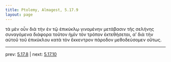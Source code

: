 ```yaml
---
title: Ptolemy, Almagest, 5.17.9
layout: page
---
```


τὰ μὲν οὖν διὰ τὴν ἐν τῷ ἐπικύκλῳ γινομένην μετάβασιν τῆς σελήνης συναγόμενα διάφορα τοῦτον ἡμῖν τὸν τρόπον ἐκτεθήσεται, αʹ διὰ τὴν αὐτοῦ τοῦ ἐπικύκλου κατὰ τὸν ἔκκεντρον πάροδον μεθοδεύσομεν οὕτως. 

---

prev: [5.17.8](../5.17.8/) | next: [5.17.10](../5.17.10/)

